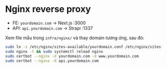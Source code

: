 # Nginx reverse proxy

- FE: `yourdomain.com` → Next.js :3000
- API: `api.yourdomain.com` → Strapi :1337

Xem file mẫu trong `infra/nginx/` và thay domain tương ứng, sau đó:

```bash
sudo ln -s /etc/nginx/sites-available/yourdomain.conf /etc/nginx/sites-enabled/
sudo nginx -t && sudo systemctl reload nginx
sudo certbot --nginx -d yourdomain.com -d www.yourdomain.com
sudo certbot --nginx -d api.yourdomain.com
```
